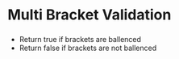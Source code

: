 # Multi Bracket Validation

###
* Return true if brackets are ballenced
* Return false if brackets are not ballenced

<img src-="ballencedBrackets.jpg" width="500">

